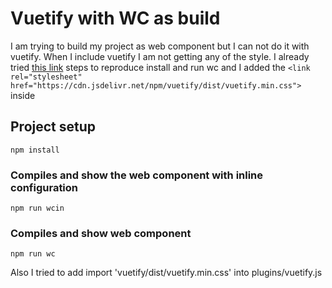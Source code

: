 # Vuetify with WC as build

I am trying to build my project as web component but I can not do it with vuetify.
When I include vuetify I am not getting any of the style. 
I already tried [this link](https://stackoverflow.com/questions/55467240/how-do-you-include-vuetify-inside-web-component)
steps to reproduce install and run wc and I added the ```<link rel="stylesheet" href="https://cdn.jsdelivr.net/npm/vuetify/dist/vuetify.min.css">``` inside


## Project setup
```
npm install
```
### Compiles and show the web component with inline configuration
```
npm run wcin
```

### Compiles and show web component
```
npm run wc
```

Also I tried to add import 'vuetify/dist/vuetify.min.css' into plugins/vuetify.js


